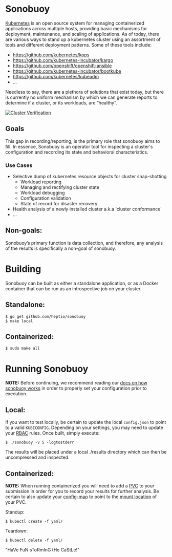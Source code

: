 # Sonobuoy
[Kubernetes][kubernetes] is an open source system for managing containerized applications across multiple hosts, providing basic mechanisms for deployment, maintenance, and scaling of applications.  As of today, there are various ways to stand up a kubernetes cluster using an assortment of tools and different deployment patterns.  Some of these tools include: 

* https://github.com/kubernetes/kops
* https://github.com/kubernetes-incubator/kargo
* https://github.com/openshift/openshift-ansible
* https://github.com/kubernetes-incubator/bootkube
* https://github.com/kubernetes/kubeadm
* ...

Needless to say, there are a plethora of solutions that exist today, but there is currently no uniform mechanism by which we can generate reports to determine if a cluster, or its workloads, are “healthy”. 

[![Cluster Verification](http://img.youtube.com/vi/jr0JaXfKj68/0.jpg)](http://www.youtube.com/watch?v=jr0JaXfKj68)

## Goals
This gap in recording/reporting, is the primary role that sonobuoy aims to fill.  In essence, Sonobuoy is an operator tool for inspecting a cluster's configuration and recording its state and behavioral characteristics.

### Use Cases
* Selective dump of kubernetes resource objects for cluster snap-shotting 
  * Workload reporting
  * Managing and rectifying cluster state
  * Workload debugging
  * Configuration validation
  * State of record for disaster recovery
* Health analysis of a newly installed cluster a.k.a 'cluster conformance'
* ... 

## Non-goals:
Sonobuoy’s primary function is data collection, and therefore, any analysis of the results is specifically a non-goal of sonobuoy.   

# Building 
Sonobuoy can be built as either a standalone application, or as a Docker container that can be run as an introspective job on your cluster.

## Standalone:
```
$ go get github.com/heptio/sonobuoy
$ make local 
```  

## Containerized: 
```
$ sudo make all 
```

# Running Sonobuoy
**NOTE:** Before continuing, we recommend reading our [docs on how sonobuoy works][sonodocs] in order to properly set your configuration prior to execution.

## Local:
If you want to test locally, be certain to update the local `config.json` to point to a valid `KUBECONFIG`.  Depending on your settings, you may need to update your [RBAC][rbac] rules.  Once built, simply execute: 

```
$ ./sonobuoy -v 5 -logtostderr 
```

The results will be placed under a local ./results directory which can then be uncompressed and inspected.

## Containerized: 
**NOTE:** When running containerized you will need to add a [PVC][pvc] to your submission in order for you to record your results for further analysis.  Be certain to also update your [config-map][results] to point to the [mount location][mount] of your PVC.

Standup: 
```
$ kubectl create -f yaml/
```
Teardown: 
```
$ kubectl delete -f yaml/
```

"HaVe FuN sToRmInG tHe CaStLe!"

[kubernetes]: https://github.com/kubernetes/kubernetes/
[mount]: https://kubernetes.io/docs/concepts/storage/persistent-volumes/#claims-as-volumes 
[pvc]: https://kubernetes.io/docs/concepts/storage/persistent-volumes/#persistentvolumeclaims
[rbac]: https://kubernetes.io/docs/admin/authorization/rbac/
[results]: https://github.com/heptio/sonobuoy/blob/master/yaml/sonobuoy-configmap.yaml#L44
[sonodocs]: https://github.com/heptio/sonobuoy/blob/master/doc/modusoperandi.md